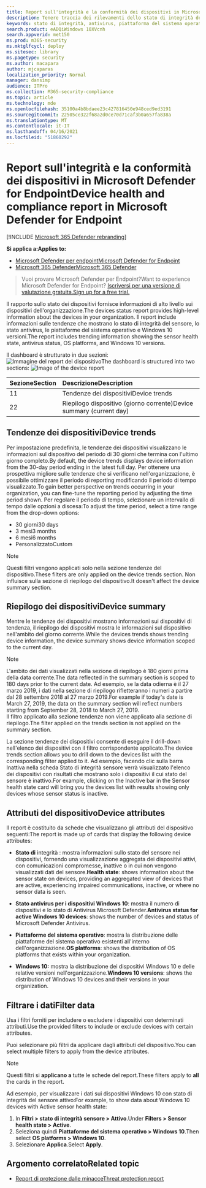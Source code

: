 ```yaml
---
title: Report sull'integrità e la conformità dei dispositivi in Microsoft Defender for Endpoint
description: Tenere traccia dei rilevamenti dello stato di integrità dei dispositivi, dello stato antivirus, della piattaforma del sistema operativo e delle Windows 10 usando il report di conformità e integrità del dispositivo
keywords: stato di integrità, antivirus, piattaforma del sistema operativo, versione di Windows 10, versione, integrità, conformità, stato
search.product: eADQiWindows 10XVcnh
search.appverid: met150
ms.prod: m365-security
ms.mktglfcycl: deploy
ms.sitesec: library
ms.pagetype: security
ms.author: macapara
author: mjcaparas
localization_priority: Normal
manager: dansimp
audience: ITPro
ms.collection: M365-security-compliance
ms.topic: article
ms.technology: mde
ms.openlocfilehash: 35100a4b8bdaee23c427816450e948ced9ed3191
ms.sourcegitcommit: 22505ce322f68a2d0ce70d71caf3b0a657fa838a
ms.translationtype: MT
ms.contentlocale: it-IT
ms.lasthandoff: 04/16/2021
ms.locfileid: "51860292"
---
```

# <a name="device-health-and-compliance-report-in-microsoft-defender-for-endpoint"></a><span data-ttu-id="eca80-104">Report sull'integrità e la conformità dei dispositivi in Microsoft Defender for Endpoint</span><span class="sxs-lookup"><span data-stu-id="eca80-104">Device health and compliance report in Microsoft Defender for Endpoint</span></span>

[!INCLUDE [Microsoft 365 Defender rebranding](../../includes/microsoft-defender.md)]


<span data-ttu-id="eca80-105">**Si applica a:**</span><span class="sxs-lookup"><span data-stu-id="eca80-105">**Applies to:**</span></span>
- [<span data-ttu-id="eca80-106">Microsoft Defender per endpoint</span><span class="sxs-lookup"><span data-stu-id="eca80-106">Microsoft Defender for Endpoint</span></span>](https://go.microsoft.com/fwlink/p/?linkid=2154037)
- [<span data-ttu-id="eca80-107">Microsoft 365 Defender</span><span class="sxs-lookup"><span data-stu-id="eca80-107">Microsoft 365 Defender</span></span>](https://go.microsoft.com/fwlink/?linkid=2118804)


> <span data-ttu-id="eca80-108">Vuoi provare Microsoft Defender per Endpoint?</span><span class="sxs-lookup"><span data-stu-id="eca80-108">Want to experience Microsoft Defender for Endpoint?</span></span> [<span data-ttu-id="eca80-109">Iscriversi per una versione di valutazione gratuita.</span><span class="sxs-lookup"><span data-stu-id="eca80-109">Sign up for a free trial.</span></span>](https://www.microsoft.com/microsoft-365/windows/microsoft-defender-atp?ocid=docs-wdatp-exposedapis-abovefoldlink)

<span data-ttu-id="eca80-110">Il rapporto sullo stato dei dispositivi fornisce informazioni di alto livello sui dispositivi dell'organizzazione.</span><span class="sxs-lookup"><span data-stu-id="eca80-110">The devices status report provides high-level information about the devices in your organization.</span></span> <span data-ttu-id="eca80-111">Il report include informazioni sulle tendenze che mostrano lo stato di integrità del sensore, lo stato antivirus, le piattaforme del sistema operativo e Windows 10 versioni.</span><span class="sxs-lookup"><span data-stu-id="eca80-111">The report includes trending information showing the sensor health state, antivirus status, OS platforms, and Windows 10 versions.</span></span>

<span data-ttu-id="eca80-112">Il dashboard è strutturato in due sezioni: ![ Immagine del report del dispositivo](images/device-reports.png)</span><span class="sxs-lookup"><span data-stu-id="eca80-112">The dashboard is structured into two sections: ![Image of the device report](images/device-reports.png)</span></span>
 
<span data-ttu-id="eca80-113">Sezione</span><span class="sxs-lookup"><span data-stu-id="eca80-113">Section</span></span> | <span data-ttu-id="eca80-114">Descrizione</span><span class="sxs-lookup"><span data-stu-id="eca80-114">Description</span></span>
:---|:---
<span data-ttu-id="eca80-115">1</span><span class="sxs-lookup"><span data-stu-id="eca80-115">1</span></span> | <span data-ttu-id="eca80-116">Tendenze dei dispositivi</span><span class="sxs-lookup"><span data-stu-id="eca80-116">Device trends</span></span>
<span data-ttu-id="eca80-117">2</span><span class="sxs-lookup"><span data-stu-id="eca80-117">2</span></span> | <span data-ttu-id="eca80-118">Riepilogo dispositivo (giorno corrente)</span><span class="sxs-lookup"><span data-stu-id="eca80-118">Device summary (current day)</span></span>
 
 
## <a name="device-trends"></a><span data-ttu-id="eca80-119">Tendenze dei dispositivi</span><span class="sxs-lookup"><span data-stu-id="eca80-119">Device trends</span></span> 
<span data-ttu-id="eca80-120">Per impostazione predefinita, le tendenze dei dispositivi visualizzano le informazioni sul dispositivo del periodo di 30 giorni che termina con l'ultimo giorno completo.</span><span class="sxs-lookup"><span data-stu-id="eca80-120">By default, the device trends displays device information from the 30-day period ending in the latest full day.</span></span> <span data-ttu-id="eca80-121">Per ottenere una prospettiva migliore sulle tendenze che si verificano nell'organizzazione, è possibile ottimizzare il periodo di reporting modificando il periodo di tempo visualizzato.</span><span class="sxs-lookup"><span data-stu-id="eca80-121">To gain better perspective on trends occurring in your organization, you can fine-tune the reporting period by adjusting the time period shown.</span></span> <span data-ttu-id="eca80-122">Per regolare il periodo di tempo, selezionare un intervallo di tempo dalle opzioni a discesa:</span><span class="sxs-lookup"><span data-stu-id="eca80-122">To adjust the time period, select a time range from the drop-down options:</span></span>
 
- <span data-ttu-id="eca80-123">30 giorni</span><span class="sxs-lookup"><span data-stu-id="eca80-123">30 days</span></span>
- <span data-ttu-id="eca80-124">3 mesi</span><span class="sxs-lookup"><span data-stu-id="eca80-124">3 months</span></span>
- <span data-ttu-id="eca80-125">6 mesi</span><span class="sxs-lookup"><span data-stu-id="eca80-125">6 months</span></span>
- <span data-ttu-id="eca80-126">Personalizzato</span><span class="sxs-lookup"><span data-stu-id="eca80-126">Custom</span></span>

>[!NOTE]
><span data-ttu-id="eca80-127">Questi filtri vengono applicati solo nella sezione tendenze del dispositivo.</span><span class="sxs-lookup"><span data-stu-id="eca80-127">These filters are only applied on the device trends section.</span></span> <span data-ttu-id="eca80-128">Non influisce sulla sezione di riepilogo del dispositivo.</span><span class="sxs-lookup"><span data-stu-id="eca80-128">It doesn't affect the device summary section.</span></span>

## <a name="device-summary"></a><span data-ttu-id="eca80-129">Riepilogo dei dispositivi</span><span class="sxs-lookup"><span data-stu-id="eca80-129">Device summary</span></span> 
<span data-ttu-id="eca80-130">Mentre le tendenze dei dispositivi mostrano informazioni sui dispositivi di tendenza, il riepilogo dei dispositivi mostra le informazioni sul dispositivo nell'ambito del giorno corrente.</span><span class="sxs-lookup"><span data-stu-id="eca80-130">While the devices trends shows trending device information, the device summary shows device information scoped to the current day.</span></span> 

>[!NOTE]
><span data-ttu-id="eca80-131">L'ambito dei dati visualizzati nella sezione di riepilogo è 180 giorni prima della data corrente.</span><span class="sxs-lookup"><span data-stu-id="eca80-131">The data reflected in the summary section is scoped to 180 days prior to the current date.</span></span> <span data-ttu-id="eca80-132">Ad esempio, se la data odierna è il 27 marzo 2019, i dati nella sezione di riepilogo rifletteranno i numeri a partire dal 28 settembre 2018 al 27 marzo 2019.</span><span class="sxs-lookup"><span data-stu-id="eca80-132">For example if today's date is March 27, 2019, the data on the summary section will reflect numbers starting from September 28, 2018 to March 27, 2019.</span></span><br>
> <span data-ttu-id="eca80-133">Il filtro applicato alla sezione tendenze non viene applicato alla sezione di riepilogo.</span><span class="sxs-lookup"><span data-stu-id="eca80-133">The filter applied on the trends section is not applied on the summary section.</span></span> 
 
<span data-ttu-id="eca80-134">La sezione tendenze dei dispositivi consente di eseguire il drill-down nell'elenco dei dispositivi con il filtro corrispondente applicato.</span><span class="sxs-lookup"><span data-stu-id="eca80-134">The device trends section allows you to drill down to the devices list with the corresponding filter applied to it.</span></span> <span data-ttu-id="eca80-135">Ad esempio, facendo clic sulla barra Inattiva nella scheda Stato di integrità sensore verrà visualizzato l'elenco dei dispositivi con risultati che mostrano solo i dispositivi il cui stato del sensore è inattivo.</span><span class="sxs-lookup"><span data-stu-id="eca80-135">For example, clicking on the Inactive bar in the Sensor health state card will bring you the devices list with results showing only devices whose sensor status is inactive.</span></span> 
 
 
 
## <a name="device-attributes"></a><span data-ttu-id="eca80-136">Attributi del dispositivo</span><span class="sxs-lookup"><span data-stu-id="eca80-136">Device attributes</span></span>
<span data-ttu-id="eca80-137">Il report è costituito da schede che visualizzano gli attributi del dispositivo seguenti:</span><span class="sxs-lookup"><span data-stu-id="eca80-137">The report is made up of cards that display the following device attributes:</span></span>
 
- <span data-ttu-id="eca80-138">**Stato di** integrità : mostra informazioni sullo stato del sensore nei dispositivi, fornendo una visualizzazione aggregata dei dispositivi attivi, con comunicazioni compromesse, inattive o in cui non vengono visualizzati dati del sensore.</span><span class="sxs-lookup"><span data-stu-id="eca80-138">**Health state**: shows information about the sensor state on devices, providing an aggregated view of devices that are active, experiencing impaired communications, inactive, or where no sensor data is seen.</span></span>
  
- <span data-ttu-id="eca80-139">**Stato antivirus per i dispositivi Windows 10**: mostra il numero di dispositivi e lo stato di Antivirus Microsoft Defender.</span><span class="sxs-lookup"><span data-stu-id="eca80-139">**Antivirus status for active Windows 10 devices**: shows the number of devices and status of Microsoft Defender Antivirus.</span></span>
    
- <span data-ttu-id="eca80-140">**Piattaforme del sistema operativo**: mostra la distribuzione delle piattaforme del sistema operativo esistenti all'interno dell'organizzazione.</span><span class="sxs-lookup"><span data-stu-id="eca80-140">**OS platforms**: shows the distribution of OS platforms that exists within your organization.</span></span> 
 
- <span data-ttu-id="eca80-141">**Windows 10:** mostra la distribuzione dei dispositivi Windows 10 e delle relative versioni nell'organizzazione.</span><span class="sxs-lookup"><span data-stu-id="eca80-141">**Windows 10 versions**: shows the distribution of Windows 10 devices and their versions in your organization.</span></span>
 
 
 
## <a name="filter-data"></a><span data-ttu-id="eca80-142">Filtrare i dati</span><span class="sxs-lookup"><span data-stu-id="eca80-142">Filter data</span></span>
 
<span data-ttu-id="eca80-143">Usa i filtri forniti per includere o escludere i dispositivi con determinati attributi.</span><span class="sxs-lookup"><span data-stu-id="eca80-143">Use the provided filters to include or exclude devices with certain attributes.</span></span>

<span data-ttu-id="eca80-144">Puoi selezionare più filtri da applicare dagli attributi del dispositivo.</span><span class="sxs-lookup"><span data-stu-id="eca80-144">You can select multiple filters to apply from the device attributes.</span></span> 
 
>[!NOTE]
><span data-ttu-id="eca80-145">Questi filtri si **applicano a** tutte le schede del report.</span><span class="sxs-lookup"><span data-stu-id="eca80-145">These filters apply to **all** the cards in the report.</span></span>
 
<span data-ttu-id="eca80-146">Ad esempio, per visualizzare i dati sui dispositivi Windows 10 con stato di integrità del sensore attivo:</span><span class="sxs-lookup"><span data-stu-id="eca80-146">For example, to show data about Windows 10 devices with Active sensor health state:</span></span>
 
1. <span data-ttu-id="eca80-147">In **Filtri > stato di integrità sensore > Attivo**.</span><span class="sxs-lookup"><span data-stu-id="eca80-147">Under **Filters > Sensor health state > Active**.</span></span>
2. <span data-ttu-id="eca80-148">Seleziona quindi **Piattaforme del sistema operativo > Windows 10**.</span><span class="sxs-lookup"><span data-stu-id="eca80-148">Then select **OS platforms > Windows 10**.</span></span>
3. <span data-ttu-id="eca80-149">Selezionare **Applica**.</span><span class="sxs-lookup"><span data-stu-id="eca80-149">Select **Apply**.</span></span>


## <a name="related-topic"></a><span data-ttu-id="eca80-150">Argomento correlato</span><span class="sxs-lookup"><span data-stu-id="eca80-150">Related topic</span></span>
- [<span data-ttu-id="eca80-151">Report di protezione dalle minacce</span><span class="sxs-lookup"><span data-stu-id="eca80-151">Threat protection report</span></span>](threat-protection-reports.md)
